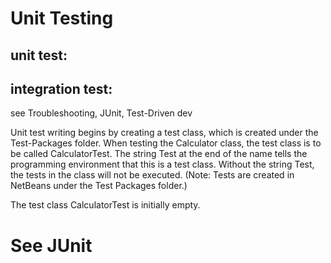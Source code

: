 # Unit Testing

## unit test:
## integration test: 

see Troubleshooting, JUnit, Test-Driven dev


Unit test writing begins by creating a test class, which is created under the Test-Packages folder. When testing the Calculator class, the test class is to be called CalculatorTest. The string Test at the end of the name tells the programming environment that this is a test class. Without the string Test, the tests in the class will not be executed. (Note: Tests are created in NetBeans under the Test Packages folder.)

The test class CalculatorTest is initially empty.

# See JUnit
